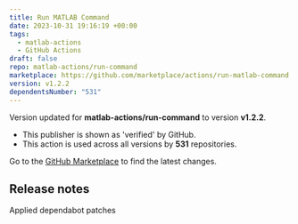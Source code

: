 ```yaml
---
title: Run MATLAB Command
date: 2023-10-31 19:16:19 +00:00
tags:
  - matlab-actions
  - GitHub Actions
draft: false
repo: matlab-actions/run-command
marketplace: https://github.com/marketplace/actions/run-matlab-command
version: v1.2.2
dependentsNumber: "531"
---
```



Version updated for **matlab-actions/run-command** to version **v1.2.2**.
- This publisher is shown as 'verified' by GitHub.
- This action is used across all versions by **531** repositories.

Go to the [GitHub Marketplace](https://github.com/marketplace/actions/run-matlab-command) to find the latest changes.

## Release notes

Applied dependabot patches

